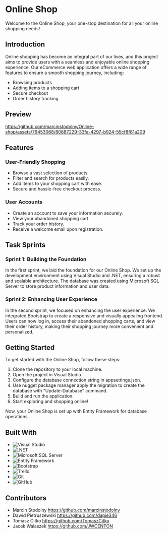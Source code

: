 # Online Shop

Welcome to the Online Shop, your one-stop destination for all your online shopping needs!

## Introduction

Online shopping has become an integral part of our lives, and this project aims to provide users with a seamless and enjoyable online shopping experience. Our eCommerce web application offers a wide range of features to ensure a smooth shopping journey, including:

- Browsing products
- Adding items to a shopping cart
- Secure checkout
- Order history tracking

## Preview

https://github.com/marcinstodolny/Online-shop/assets/76453068/80887229-33fa-4297-b924-55cf8f81a209

## Features

### User-Friendly Shopping

- Browse a vast selection of products.
- Filter and search for products easily.
- Add items to your shopping cart with ease.
- Secure and hassle-free checkout process.

### User Accounts

- Create an account to save your information securely.
- View your abandoned shopping cart.
- Track your order history.
- Receive a welcome email upon registration.

## Task Sprints

### Sprint 1: Building the Foundation

In the first sprint, we laid the foundation for our Online Shop. We set up the development environment using Visual Studio and .NET, ensuring a robust and scalable architecture. The database was created using Microsoft SQL Server to store product information and user data.

### Sprint 2: Enhancing User Experience

In the second sprint, we focused on enhancing the user experience. We integrated Bootstrap to create a responsive and visually appealing frontend. Users can now log in, access their abandoned shopping carts, and view their order history, making their shopping journey more convenient and personalized.

## Getting Started

To get started with the Online Shop, follow these steps:

1. Clone the repository to your local machine.
2. Open the project in Visual Studio.
3. Configure the database connection string in appsettings.json.
4. Use nugget package manager apply the migration to create the database with "Update-Database" command.
5. Build and run the application.
6. Start exploring and shopping online!

Now, your Online Shop is set up with Entity Framework for database operations.

## Built With

- ![Visual Studio](https://img.shields.io/badge/Visual%20Studio-5C2D91.svg?style=for-the-badge&logo=visual-studio&logoColor=white)
- ![.NET](https://img.shields.io/badge/.NET-5C2D91?style=for-the-badge&logo=.net&logoColor=white)
- ![Microsoft SQL Server](https://img.shields.io/badge/Microsoft%20SQL%20Server-CC2927?style=for-the-badge&logo=microsoft%20sql%20server&logoColor=white)
- ![Entity Framework](https://img.shields.io/badge/Entity%20Framework-512BD4?style=for-the-badge&logo=entity-framework&logoColor=white)
- ![Bootstrap](https://img.shields.io/badge/Bootstrap-563D7C?style=for-the-badge&logo=bootstrap&logoColor=white)
- ![Trello](https://img.shields.io/badge/Trello-0079BF?style=for-the-badge&logo=trello&logoColor=white)
- ![Git](https://img.shields.io/badge/Git-F05032?style=for-the-badge&logo=git&logoColor=white)
- ![GitHub](https://img.shields.io/badge/GitHub-181717?style=for-the-badge&logo=github&logoColor=white)

## Contributors

- Marcin Stodolny https://github.com/marcinstodolny
- Dawid Pietruszewski https://github.com/dapie346
- Tomasz Citko https://github.com/TomaszCitko
- Jacek Walaszek https://github.com/JWCENTON
